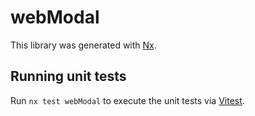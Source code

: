 # webModal

This library was generated with [Nx](https://nx.dev).

## Running unit tests

Run `nx test webModal` to execute the unit tests via [Vitest](https://vitest.dev/).
